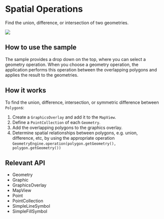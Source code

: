 # Spatial Operations

Find the union, difference, or intersection of two geometries.

![]("SpatialOperations.png)

## How to use the sample

The sample provides a drop down on the top, where you can select a geometry operation. When you choose a geometry 
operation, the application performs this operation between the overlapping polygons and applies the result to the 
geometries.

## How it works

To find the union, difference, intersection, or symmetric difference between `Polygon`s:


  1. Create a `GraphicsOverlay` and add it to the `MapView`.
  2. Define a `PointCollection` of each `Geometry`.
  3. Add the overlapping polygons to the graphics overlay.
  4. Determine spatial relationships between polygons, e.g. union, difference, etc, by using the appropriate operation `GeometryEngine.operation(polygon.getGeometry(), polygon.getGeometry())`


## Relevant API

  * Geometry
  * Graphic
  * GraphicsOverlay
  * MapView
  * Point
  * PointCollection
  * SimpleLineSymbol
  * SimpleFillSymbol

